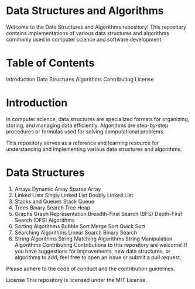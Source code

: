# Data Structures and Algorithms
Welcome to the Data Structures and Algorithms repository! This repository contains implementations of various data structures and algorithms commonly used in computer science and software development.

# Table of Contents
Introduction
Data Structures
Algorithms
Contributing
License
# Introduction
In computer science, data structures are specialized formats for organizing, storing, and managing data efficiently. Algorithms are step-by-step procedures or formulas used for solving computational problems.

This repository serves as a reference and learning resource for understanding and implementing various data structures and algorithms.

# Data Structures
1. Arrays
Dynamic Array
Sparse Array
2. Linked Lists
Singly Linked List
Doubly Linked List
3. Stacks and Queues
Stack
Queue
4. Trees
Binary Search Tree
Heap
5. Graphs
Graph Representation
Breadth-First Search (BFS)
Depth-First Search (DFS)
Algorithms
1. Sorting Algorithms
Bubble Sort
Merge Sort
Quick Sort
2. Searching Algorithms
Linear Search
Binary Search
3. String Algorithms
String Matching Algorithms
String Manipulation Algorithms
Contributing
Contributions to this repository are welcome! If you have suggestions for improvements, new data structures, or algorithms to add, feel free to open an issue or submit a pull request.

Please adhere to the code of conduct and the contribution guidelines.

License
This repository is licensed under the MIT License.
